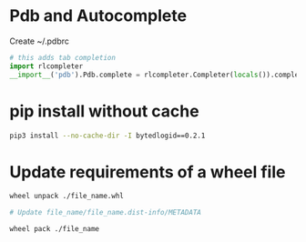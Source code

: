 # Pdb and Autocomplete
Create ~/.pdbrc
```Python
# this adds tab completion
import rlcompleter
__import__('pdb').Pdb.complete = rlcompleter.Completer(locals()).complete
```

# pip install without cache
```Bash
pip3 install --no-cache-dir -I bytedlogid==0.2.1
```

# Update requirements of a wheel file
```Bash
wheel unpack ./file_name.whl

# Update file_name/file_name.dist-info/METADATA

wheel pack ./file_name
```